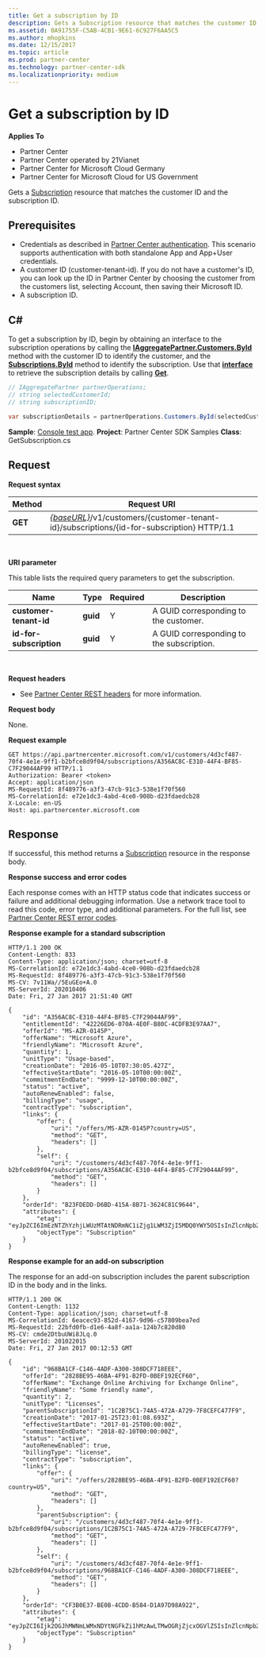 ```yaml
---
title: Get a subscription by ID
description: Gets a Subscription resource that matches the customer ID and the subscription ID.
ms.assetid: 0A91755F-C5AB-4CB1-9E61-6C927F6AA5C5
ms.author: mhopkins
ms.date: 12/15/2017
ms.topic: article
ms.prod: partner-center
ms.technology: partner-center-sdk
ms.localizationpriority: medium
---
```


# Get a subscription by ID


**Applies To**

-   Partner Center
-   Partner Center operated by 21Vianet
-   Partner Center for Microsoft Cloud Germany
-   Partner Center for Microsoft Cloud for US Government

Gets a [Subscription](subscriptions.md) resource that matches the customer ID and the subscription ID.

## <span id="Prerequisites"></span><span id="prerequisites"></span><span id="PREREQUISITES"></span>Prerequisites


-   Credentials as described in [Partner Center authentication](partner-center-authentication.md). This scenario supports authentication with both standalone App and App+User credentials.
-   A customer ID (customer-tenant-id). If you do not have a customer's ID, you can look up the ID in Partner Center by choosing the customer from the customers list, selecting Account, then saving their Microsoft ID.
-   A subscription ID.

## <span id="C_"></span><span id="c_"></span>C#


To get a subscription by ID, begin by obtaining an interface to the subscription operations by calling the [**IAggregatePartner.Customers.ById**](https://docs.microsoft.com/dotnet/api/microsoft.store.partnercenter.customers.icustomercollection.byid) method with the customer ID to identify the customer, and the [**Subscriptions.ById**](https://docs.microsoft.com/dotnet/api/microsoft.store.partnercenter.customerusers.icustomerusercollection.byid) method to identify the subscription. Use that [**interface**](https://docs.microsoft.com/dotnet/api/microsoft.store.partnercenter.subscriptions.isubscription) to retrieve the subscription details by calling [**Get**](https://docs.microsoft.com/dotnet/api/microsoft.store.partnercenter.subscriptions.isubscription.get).

``` csharp
// IAggregatePartner partnerOperations;
// string selectedCustomerId;
// string subscriptionID;

var subscriptionDetails = partnerOperations.Customers.ById(selectedCustomerId).Subscriptions.ById(subscriptionID).Get();
```

**Sample**: [Console test app](console-test-app.md). **Project**: Partner Center SDK Samples **Class**: GetSubscription.cs

## <span id="Request"></span><span id="request"></span><span id="REQUEST"></span>Request


**Request syntax**

| Method  | Request URI                                                                                                                |
|---------|----------------------------------------------------------------------------------------------------------------------------|
| **GET** | [*{baseURL}*](partner-center-rest-urls.md)/v1/customers/{customer-tenant-id}/subscriptions/{id-for-subscription} HTTP/1.1 |

 

**URI parameter**

This table lists the required query parameters to get the subscription.

| Name                    | Type     | Required | Description                               |
|-------------------------|----------|----------|-------------------------------------------|
| **customer-tenant-id**  | **guid** | Y        | A GUID corresponding to the customer.     |
| **id-for-subscription** | **guid** | Y        | A GUID corresponding to the subscription. |

 

**Request headers**

-   See [Partner Center REST headers](headers.md) for more information.

**Request body**

None.

**Request example**

```
GET https://api.partnercenter.microsoft.com/v1/customers/4d3cf487-70f4-4e1e-9ff1-b2bfce8d9f04/subscriptions/A356AC8C-E310-44F4-BF85-C7F29044AF99 HTTP/1.1
Authorization: Bearer <token> 
Accept: application/json
MS-RequestId: 8f489776-a3f3-47cb-91c3-538e1f70f560
MS-CorrelationId: e72e1dc3-4abd-4ce0-908b-d23fdaedcb28
X-Locale: en-US
Host: api.partnercenter.microsoft.com
```

## <span id="Response"></span><span id="response"></span><span id="RESPONSE"></span>Response


If successful, this method returns a [Subscription](subscriptions.md) resource in the response body.

**Response success and error codes**

Each response comes with an HTTP status code that indicates success or failure and additional debugging information. Use a network trace tool to read this code, error type, and additional parameters. For the full list, see [Partner Center REST error codes](error-codes.md).

**Response example for a standard subscription**

```
HTTP/1.1 200 OK
Content-Length: 833
Content-Type: application/json; charset=utf-8
MS-CorrelationId: e72e1dc3-4abd-4ce0-908b-d23fdaedcb28
MS-RequestId: 8f489776-a3f3-47cb-91c3-538e1f70f560
MS-CV: 7v11Wa//5EuGEo+A.0
MS-ServerId: 202010406
Date: Fri, 27 Jan 2017 21:51:40 GMT

{
    "id": "A356AC8C-E310-44F4-BF85-C7F29044AF99", 
    "entitlementId": "42226ED6-070A-4E0F-B80C-4CDFB3E97AA7",
    "offerId": "MS-AZR-0145P",
    "offerName": "Microsoft Azure",
    "friendlyName": "Microsoft Azure",
    "quantity": 1,
    "unitType": "Usage-based",
    "creationDate": "2016-05-10T07:30:05.427Z",
    "effectiveStartDate": "2016-05-10T00:00:00Z",
    "commitmentEndDate": "9999-12-10T00:00:00Z",
    "status": "active",
    "autoRenewEnabled": false,
    "billingType": "usage",
    "contractType": "subscription",
    "links": {
        "offer": {
            "uri": "/offers/MS-AZR-0145P?country=US",
            "method": "GET",
            "headers": []
        },
        "self": {
            "uri": "/customers/4d3cf487-70f4-4e1e-9ff1-b2bfce8d9f04/subscriptions/A356AC8C-E310-44F4-BF85-C7F29044AF99",
            "method": "GET",
            "headers": []
        }
    },
    "orderId": "B23FDEDD-D6BD-415A-8B71-3624C81C9644",
    "attributes": {
        "etag": "eyJpZCI6ImEzNTZhYzhjLWUzMTAtNDRmNC1iZjg1LWM3ZjI5MDQ0YWY5OSIsInZlcnNpb24iOjJ9",
        "objectType": "Subscription"
    }
}
```

**Response example for an add-on subscription**

The response for an add-on subscription includes the parent subscription ID in the body and in the links.

```
HTTP/1.1 200 OK
Content-Length: 1132
Content-Type: application/json; charset=utf-8
MS-CorrelationId: 6eacec93-852d-4167-9d96-c57809bea7ed
MS-RequestId: 22bfd0fb-d1e6-4a8f-aa1a-124b7c820d80
MS-CV: cmde2DtbuUWi8JLq.0
MS-ServerId: 201022015
Date: Fri, 27 Jan 2017 00:12:53 GMT

{
    "id": "968BA1CF-C146-4ADF-A300-308DCF718EEE",
    "offerId": "2828BE95-46BA-4F91-B2FD-0BEF192ECF60",
    "offerName": "Exchange Online Archiving for Exchange Online",
    "friendlyName": "Some friendly name",
    "quantity": 2,
    "unitType": "Licenses",
    "parentSubscriptionId": "1C2B75C1-74A5-472A-A729-7F8CEFC477F9",
    "creationDate": "2017-01-25T23:01:08.693Z",
    "effectiveStartDate": "2017-01-25T00:00:00Z",
    "commitmentEndDate": "2018-02-10T00:00:00Z",
    "status": "active",
    "autoRenewEnabled": true,
    "billingType": "license",
    "contractType": "subscription",
    "links": {
        "offer": {
            "uri": "/offers/2828BE95-46BA-4F91-B2FD-0BEF192ECF60?country=US",
            "method": "GET",
            "headers": []
        },
        "parentSubscription": {
            "uri": "/customers/4d3cf487-70f4-4e1e-9ff1-b2bfce8d9f04/subscriptions/1C2B75C1-74A5-472A-A729-7F8CEFC477F9",
            "method": "GET",
            "headers": []
        },
        "self": {
            "uri": "/customers/4d3cf487-70f4-4e1e-9ff1-b2bfce8d9f04/subscriptions/968BA1CF-C146-4ADF-A300-308DCF718EEE",
            "method": "GET",
            "headers": []
        }
    },
    "orderId": "CF3B0E37-BE0B-4CDD-B584-D1A97D98A922",
    "attributes": {
        "etag": "eyJpZCI6Ijk2OGJhMWNmLWMxNDYtNGFkZi1hMzAwLTMwOGRjZjcxOGVlZSIsInZlcnNpb24iOjF9",
        "objectType": "Subscription"
    }
}
```

 

 




